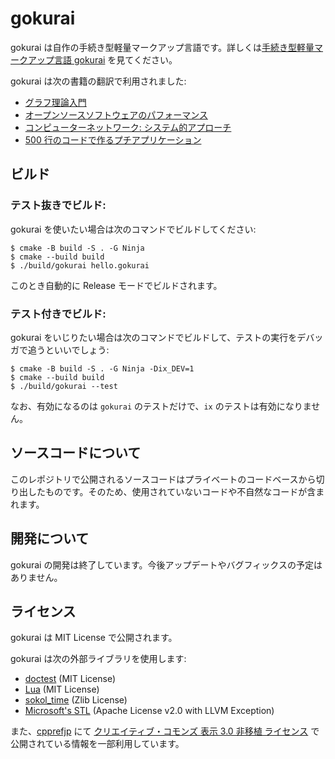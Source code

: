 # gokurai

gokurai は自作の手続き型軽量マークアップ言語です。詳しくは[手続き型軽量マークアップ言語 gokurai](https://inzkyk.xyz/software/gokurai/) を見てください。

gokurai は次の書籍の翻訳で利用されました:

- [グラフ理論入門](https://inzkyk.xyz/graph/)
- [オープンソースソフトウェアのパフォーマンス](https://inzkyk.xyz/posa/)
- [コンピューターネットワーク: システム的アプローチ](https://inzkyk.xyz/network/)
- [500 行のコードで作るプチアプリケーション](https://inzkyk.xyz/500-lines/)

## ビルド

### テスト抜きでビルド:

gokurai を使いたい場合は次のコマンドでビルドしてください:

```
$ cmake -B build -S . -G Ninja
$ cmake --build build
$ ./build/gokurai hello.gokurai
```

このとき自動的に Release モードでビルドされます。

### テスト付きでビルド:

gokurai をいじりたい場合は次のコマンドでビルドして、テストの実行をデバッガで追うといいでしょう:

```
$ cmake -B build -S . -G Ninja -Dix_DEV=1
$ cmake --build build
$ ./build/gokurai --test
```

なお、有効になるのは `gokurai` のテストだけで、`ix` のテストは有効になりません。

## ソースコードについて

このレポジトリで公開されるソースコードはプライベートのコードベースから切り出したものです。そのため、使用されていないコードや不自然なコードが含まれます。

## 開発について

gokurai の開発は終了しています。今後アップデートやバグフィックスの予定はありません。

## ライセンス

gokurai は MIT License で公開されます。

gokurai は次の外部ライブラリを使用します:

- [doctest](https://github.com/doctest/doctest) (MIT License)
- [Lua](https://www.lua.org/) (MIT License)
- [sokol_time](https://github.com/floooh/sokol) (Zlib License)
- [Microsoft's STL](https://github.com/microsoft/STL) (Apache License v2.0 with LLVM Exception)

また、[cpprefjp](https://cpprefjp.github.io/index.html) にて [クリエイティブ・コモンズ 表示 3.0 非移植 ライセンス](https://creativecommons.org/licenses/by/3.0/) で公開されている情報を一部利用しています。
